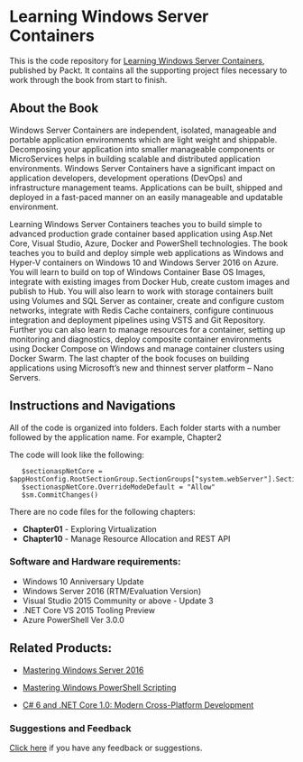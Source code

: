 # Learning Windows Server Containers
This is the code repository for [Learning Windows Server Containers](https://www.packtpub.com/virtualization-and-cloud/learning-windows-server-containers?utm_source=github&utm_medium=repository&utm_content=9781785887932), published by Packt. It contains all the supporting project files necessary to work through the book from start to finish.

## About the Book


Windows Server Containers are independent, isolated, manageable and portable application environments which are light weight and shippable. Decomposing your application into smaller manageable components or MicroServices helps in building scalable and distributed application environments. Windows Server Containers have a significant impact on application developers, development operations (DevOps) and infrastructure management teams. Applications can be built, shipped and deployed in a fast-paced manner on an easily manageable and updatable environment.

Learning Windows Server Containers teaches you to build simple to advanced production grade container based application using Asp.Net Core, Visual Studio, Azure, Docker and PowerShell technologies. The book teaches you to build and deploy simple web applications as Windows and Hyper-V containers on Windows 10 and Windows Server 2016 on Azure. You will learn to build on top of Windows Container Base OS Images, integrate with existing images from Docker Hub, create custom images and publish to Hub. You will also learn to work with storage containers built using Volumes and SQL Server as container, create and configure custom networks, integrate with Redis Cache containers, configure continuous integration and deployment pipelines using VSTS and Git Repository. Further you can also learn to manage resources for a container, setting up monitoring and diagnostics, deploy composite container environments using Docker Compose on Windows and manage container clusters using Docker Swarm. The last chapter of the book focuses on building applications using Microsoft’s new and thinnest server platform – Nano Servers.

## Instructions and Navigations
All of the code is organized into folders. Each folder starts with a number followed by the application name. For example, Chapter2

The code will look like the following:
       
       $sectionaspNetCore = $appHostConfig.RootSectionGroup.SectionGroups["system.webServer"].Sections.Add("aspNetCore")
       $sectionaspNetCore.OverrideModeDefault = "Allow"
       $sm.CommitChanges()

There are no code files for the following chapters:

- **Chapter01**  - Exploring Virtualization
- **Chapter10**  - Manage Resource Allocation and REST API

### Software and Hardware requirements:

- Windows 10 Anniversary Update
- Windows Server 2016 (RTM/Evaluation Version)
- Visual Studio 2015 Community or above - Update 3 
- .NET Core VS 2015 Tooling Preview
- Azure PowerShell Ver 3.0.0


## Related Products:

* [Mastering Windows Server 2016]( https://www.packtpub.com/networking-and-servers/mastering-windows-server-2016?utm_source=github&utm_medium=repository&utm_content=9781785888908 )

* [Mastering Windows PowerShell Scripting]( https://www.packtpub.com/application-development/mastering-windows-powershell-scripting?utm_source=github&utm_medium=repository&utm_content=9781782173557 )

* [C# 6 and .NET Core 1.0: Modern Cross-Platform Development]( https://www.packtpub.com/application-development/c-6-and-net-core-10?utm_source=github&utm_medium=repository&utm_content=9781785285691 )


### Suggestions and Feedback
[Click here]( https://docs.google.com/forms/d/e/1FAIpQLSe5qwunkGf6PUvzPirPDtuy1Du5Rlzew23UBp2S-P3wB-GcwQ/viewform ) if you have any feedback or suggestions.


